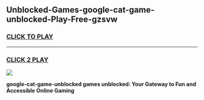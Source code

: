 
## Unblocked-Games-google-cat-game-unblocked-Play-Free-gzsvw
<h3>
<a href="https://premium76.site?title=google-cat-game-unblocked&ref=20A">CLICK TO PLAY</a></h3>
<hr>

<h3>
<a href="https://premium76.site?title=google-cat-game-unblocked&ref=20A">CLICK 2 PLAY</a>
  
</h3>

<a href="https://premium76.site?title=google-cat-game-unblocked&ref=20A"><img src="https://clearcache.store/games.png"></a>


**google-cat-game-unblocked games unblocked: Your Gateway to Fun and Accessible Online Gaming**
